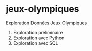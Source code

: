 # jeux-olympiques 
Exploration Données Jeux Olympiques


1. Exploration préliminaire  
2. Exploration avec Python  
3. Exploration avec SQL  

